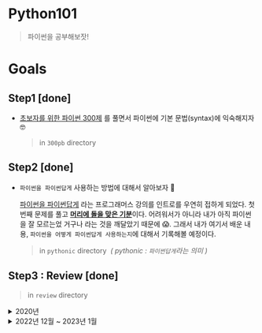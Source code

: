 # Python101

> 파이썬을 공부해보잣!

# Goals

## Step1 [done]

- [초보자를 위한 파이썬 300제](https://wikidocs.net/book/922) 를 풀면서 파이썬에 기본 문법(syntax)에 익숙해지자 🤓

  > in `300pb` directory

## Step2 [done]

- `파이썬을 파이썬답게` 사용하는 방법에 대해서 알아보자 🚀

  [파이썬을 파이썬답게](https://programmers.co.kr/learn/courses/4008) 라는 프로그래머스 강의를 인트로를 우연히 접하게 되었다. 첫 번째 문제를 풀고 <u>**머리에 돌을 맞은 기분**</u>이다. 어려워서가 아니라 내가 아직 파이썬을 잘 모르는었 거구나 라는 것을 깨달았기 때문에 😱. 그래서 내가 여기서 배운 내용, `파이썬을 어떻게 파이썬답게 사용하는지`에 대해서 기록해볼 예정이다.

  > in `pythonic` directory &nbsp;<i>( pythonic : `파이썬답게`라는 의미 )</i>

## Step3 : Review [done]

> in `review` directory

<details>
  <summary>2020년</summary>

~~Step3은 지금까지 알아본 파이썬의 내용을 정리하는 시간이다. 머릿 속에 떠돌아다니는 지식을 `좋은 책`을 통해서 정리하는 것은 새로운 것을 배우는 과정에서 중요한 부분이라고 생각한다. 그래서 선택한 책은 바로 [나의 첫 파이썬](http://www.yes24.com/Product/Goods/90900588?OzSrank=1)이라는 책이다. 이 책은 세계에서 가장 많이 팔린 파이썬 책이라고 하여 보게 되었다. 여러가지 장점이 있지만 이 책은 파이썬을 이론적으로 정리할 뿐만 아니라 책의 반 이상이 <u>미니 프로젝트를 통해서</u> 파이썬에 익숙해질 수 있도록 도와주고 있다. `Learning by Doing` 은 내가 프로그래밍, 개발을 공부(?)하면서 가장 좋아하면서도 많은 것을 배울 수 있었던 방법이다. 파이썬을 정리하며 책에서 주어진 테마를 바탕으로 커스마이징한 썸띵을 만드는 과정을 기록할 예정이다.~~

</details>

<details>
  <summary>2022년 12월 ~ 2023년 1월 </summary>

파이썬을 사용 안하지 거의 2년이 다 되어간다. 최근에 이러저러한 이유로 인해 데이터분석에 대해 알아야할 필요가 생겼고, 그러면서 파이썬을 좀 해보면 더 많은 것을 할 수 있을 것 같은 생각이 들었다. 그래서 다시 파이썬을 해보기로 하였다.
빠르게 파이썬의 코딩 경험과 느낌적인 느낌을 살리고 싶은데 어떻게 해야할지 고민이 되었다. 많은 방법이 있겠지만, 이럴 때 내가 선택하는 경우는 미니 프로젝트를 통한 만들기, 구현능력을 향상시킬 수 있는 알고리즘(비스무리한?) 문제 풀기 등이 있다. 내가 가진 자료(강의, 책 등) 중에 이에 해당하는 몇가지가 있어서 이를 파이썬 리뷰과정에서 해보려고 한다.

- [노마드 파이썬](https://nomadcoders.co/python-for-beginners)
  > 강의에서 만드는 JobScraping페이지는 [dev-recruit](https://github.com/jjanmo/dev-recruit) 라는 레포에서 진행하였다.
- [파이썬 알고리즘 문제 풀이](https://www.inflearn.com/course/%ED%8C%8C%EC%9D%B4%EC%8D%AC-%EC%95%8C%EA%B3%A0%EB%A6%AC%EC%A6%98-%EB%AC%B8%EC%A0%9C%ED%92%80%EC%9D%B4-%EC%BD%94%EB%94%A9%ED%85%8C%EC%8A%A4%ED%8A%B8)
  > 어느정도 난이도까지 풀지모르겠지만, 문제를 푸는 목적은 파이썬으로 생각을 자유자재로 구현하는 것이 목표!

</details>
